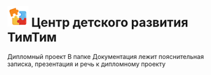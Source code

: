 # ![](LOGO.png)  Центр детского развития ТимТим

Дипломный проект
В папке Документация лежит пояснительная записка, презентация и речь к дипломному проекту
